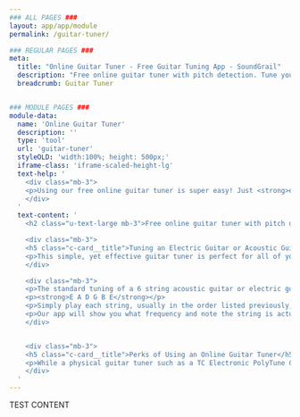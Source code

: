 ```yaml
---
### ALL PAGES ###
layout: app/app/module
permalink: /guitar-tuner/

### REGULAR PAGES ###
meta:
  title: "Online Guitar Tuner - Free Guitar Tuning App - SoundGrail"
  description: "Free online guitar tuner with pitch detection. Tune your acoustic, electric or bass guitar with the best guitar tuner: SoundGrail."
  breadcrumb: Guitar Tuner


### MODULE PAGES ###
module-data:
  name: 'Online Guitar Tuner'
  description: ''
  type: 'tool'
  url: 'guitar-tuner'
  styleOLD: 'width:100%; height: 500px;'
  iframe-class: 'iframe-scaled-height-lg'
  text-help: '
    <div class="mb-3">
    <p>Using our free online guitar tuner is super easy! Just <strong>enable your microphone</strong> when you are prompted and then play one string at a time! The needle will tell you what note and frequency you are playing and you can adjust the <strong>tuning peg</strong> on your guitar as needed.</p>
    </div>
  '
  text-content: '
    <h2 class="u-text-large mb-3">Free online guitar tuner with pitch detection.</h2>

    <div class="mb-3">
    <h5 class="c-card__title">Tuning an Electric Guitar or Acoustic Guitar</h5>
    <p>This simple, yet effective guitar tuner is perfect for all of your musical needs.</p>
    </div>

    <div class="mb-3">
    <p>The standard tuning of a 6 string acoustic guitar or electric guitar is fairly straightforward. In standard position, the strings are named, in order, like so: </p>
    <p><strong>E A D G B E</strong></p>
    <p>Simply play each string, usually in the order listed previously, while also looking at our online guitar tuner. Turn the <strong>tuning peg</strong> on your guitar that corresponds to each string until each string is as close as possible to the target note and frequency. </p>
    <p>Our app will show you what frequency and note the string is actually generating. Correcting a slightly flat or sharp string is incredibly easy and is crucial to sounding good when playing by yourself or with others in a group.</p>
    </div>


    <div class="mb-3">
    <h5 class="c-card__title">Perks of Using an Online Guitar Tuner</h5>
    <p>While a physical guitar tuner such as a TC Electronic PolyTune Clip will undoubtedly give you more accurate results, its just one more thing you have to keep on your person at all times. If neither you nor anyone else around you has a physical tuner, the only option you have is to play out of tune. Or, of course, you could use an online guitar tuner like ours and save yourself the embarrassment of playing guitar out of tune. With the power of modern technology, you can save yourself a few dozen to a hundred bucks and use a free online guitar tuner like ours. What’s even more awesome is that our tuner works both on acoustic guitars and electric guitars. It even works on bass guitars! You no longer have to lug around a guitar tuner or worry about forgetting the one you have.</p>
    </div>
  '
---
```

TEST CONTENT
